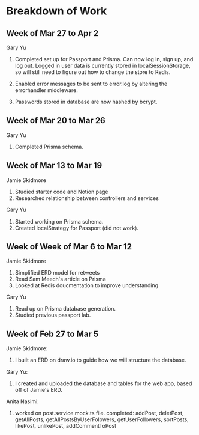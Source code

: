 # Breakdown of Work

## Week of Mar 27 to Apr 2
Gary Yu

1. Completed set up for Passport and Prisma. Can now log in, sign up, and log out. Logged in user data is currently stored in localSessionStorage, so will still need to figure out how to change the store to Redis.

2. Enabled error messages to be sent to error.log by altering the errorhandler middleware.

3. Passwords stored in database are now hashed by bcrypt.

## Week of Mar 20 to Mar 26
Gary Yu

1. Completed Prisma schema.

## Week of Mar 13 to Mar 19

Jamie Skidmore

1. Studied starter code and Notion page
2. Researched relationship between controllers and services

Gary Yu

1. Started working on Prisma schema.
2. Created localStrategy for Passport (did not work).

## Week of Week of Mar 6 to Mar 12

Jamie Skidmore

1. Simplified ERD model for retweets
2. Read Sam Meech's article on Prisma
3. Looked at Redis doucmentation to improve understanding

Gary Yu

1. Read up on Prisma database generation.
2. Studied previous passport lab.

## Week of Feb 27 to Mar 5

Jamie Skidmore:

1. I built an ERD on draw.io to guide how we will structure the database.

Gary Yu:

1. I created and uploaded the database and tables for the web app, based off of Jamie's ERD.

Anita Nasimi:

1. worked on post.service.mock.ts file. completed: addPost, deletPost, getAllPosts, getAllPostsByUserFolowers, getUserFollowers, sortPosts, likePost, unlikePost, addCommentToPost
